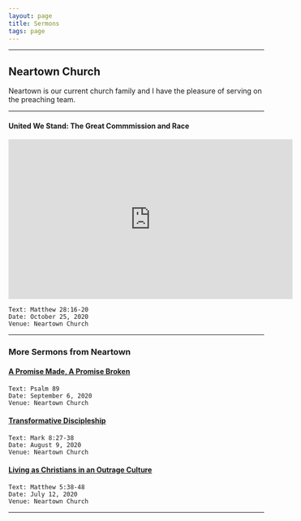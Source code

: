 ```yaml
---
layout: page
title: Sermons
tags: page
---
```


---


## Neartown Church
Neartown is our current church family and I have the pleasure of serving on the preaching team.

---

#### United We Stand: The Great Commmission and Race

<div class="video-responsive">
<iframe width="560"   height="315" src="https://www.youtube.com/embed/-yHWqJs873g?start=321" frameborder="0" allow="accelerometer; autoplay; clipboard-write; encrypted-media; gyroscope; picture-in-picture" allowfullscreen></iframe>
</div>

    Text: Matthew 28:16-20
    Date: October 25, 2020
    Venue: Neartown Church

---

### More Sermons from Neartown

#### [A Promise Made, A Promise Broken](https://www.youtube.com/embed/a5TtQMYXaW4?start=272)

    Text: Psalm 89
    Date: September 6, 2020
    Venue: Neartown Church
    

#### [Transformative Discipleship](https://www.youtube.com/embed/K64hXk0xfV4?start=317)

    Text: Mark 8:27-38
    Date: August 9, 2020
    Venue: Neartown Church

#### [Living as Christians in an Outrage Culture](https://www.youtube.com/embed/OUERcF_2HyA?start=346)

    Text: Matthew 5:38-48
    Date: July 12, 2020
    Venue: Neartown Church


---

<!-- I need to get: (1) Sermon from copperfield, (2) Lufkin (?), (3) Go Talk, (4) Clear Lake? -->
